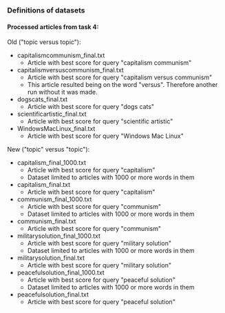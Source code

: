 ### Definitions of datasets ###

#### Processed articles from task 4: ####
Old ("topic versus topic"):
* capitalismcommunism_final.txt
    * Article with best score for query "capitalism communism"
* capitalismversuscommunism_final.txt
    * Article with best score for query "capitalism versus communism"
    * This article resulted being on the word "versus". Therefore another run without it was made.
* dogscats_final.txt
    * Article with best score for query "dogs cats"
* scientificartistic_final.txt
    * Article with best score for query "scientific artistic"
* WindowsMacLinux_final.txt
    * Article with best score for query "Windows Mac Linux"

New ("topic" versus "topic"):
* capitalism_final_1000.txt
    * Article with best score for query "capitalism"
    * Dataset limited to articles with 1000 or more words in them
* capitalism_final.txt
    * Article with best score for query "capitalism"
* communism_final_1000.txt
    * Article with best score for query "communism"
    * Dataset limited to articles with 1000 or more words in them
* communism_final.txt
    * Article with best score for query "communism"
* militarysolution_final_1000.txt
    * Article with best score for query "military solution"
    * Dataset limited to articles with 1000 or more words in them
* militarysolution_final.txt
    * Article with best score for query "military solution"
* peacefulsolution_final_1000.txt
    * Article with best score for query "peaceful solution"
    * Dataset limited to articles with 1000 or more words in them
* peacefulsolution_final.txt
    * Article with best score for query "peaceful solution"

